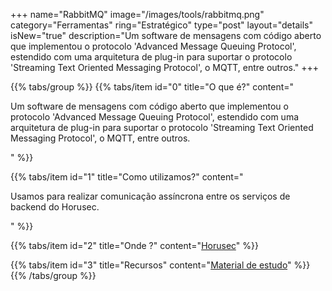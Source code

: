 +++
name="RabbitMQ"
image="/images/tools/rabbitmq.png"
category="Ferramentas"
ring="Estratégico"
type="post"
layout="details"
isNew="true"
description="Um software de mensagens com código aberto que implementou o protocolo 'Advanced Message Queuing Protocol', estendido com uma arquitetura de plug-in para suportar o protocolo 'Streaming Text Oriented Messaging Protocol', o MQTT, entre outros."
+++

{{% tabs/group %}}
  {{% tabs/item id="0" title="O que é?" content="<p>Um software de mensagens com código aberto que implementou o protocolo 'Advanced Message Queuing Protocol', estendido com uma arquitetura de plug-in para suportar o protocolo 'Streaming Text Oriented Messaging Protocol', o MQTT, entre outros.</p>" %}}
  
  {{% tabs/item id="1" title="Como utilizamos?" content="<p>Usamos para realizar comunicação assíncrona entre os serviços de backend do Horusec.</p>" %}}
  
  {{% tabs/item id="2" title="Onde ?" content="<a href='https://horusec.io/' target='_blank'>Horusec</a>" %}}

  {{% tabs/item id="3" title="Recursos" content="<a href='https://www.rabbitmq.com/documentation.html' target='_blank'>Material de estudo</a>" %}}
{{% /tabs/group %}}